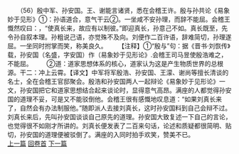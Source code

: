 　　（56）殷中军、孙安国。王、谢能言诸贤，悉在会稽王许。殷与孙共论《易象妙于见形》①：孙语道合，意气干云②。一坐咸不安孙理，而辞不能屈。会稽王慨然叹曰：，“使真长来，故应有以制彼。”即迎真长，孙意己不如。真长既至，先令孙自叙本理。孙粗说己语，亦觉殊不及向。刘便作二百许语，辞难简切，孙理遂屈。一坐同时拊掌而笑，称美良久。
　　【注释】①“殷与”句：据《晋书·刘恢传》载，孙安国（名盛，字安国）作（易象妙于见形论》.会稽王司马昱使殷浩难之，不能屈。
　　②道：道家思想体系的核心，道家认为这是产生物质世界的总根源。干二：冲上云霄。【译文】中军将军殷浩、孙安国、王濛、谢尚等擅长清谈的名士，全在会稽王官邸聚会。殷浩和孙安国两人一起辩论《易象妙于见形论》一文，孙安国把它和道家思想结合起来谈论时，显得意气高昂。满座的人都觉得孙安国的道理不妥，可是又不能驳倒他。会稽王很有感慨地叹息道：“如果刘真长来了，自然会有办法制服他。”随即派人去接刘真长，这时孙安国料到自己会辩不过。刘真长来后，先叫孙安国谈谈自己原先的道理。孙安国大致复述一下自己的言论，也觉得很不如刚才所讲的。刘真长便发表了二百来句话，论述和质疑都很简明、贴切，孙安国的道理便被驳倒了。满座的入同时拍手欢笑，赞美不已。
<br>[上一篇](04_055) [回卷首](04_000) [下一篇](04_057)
